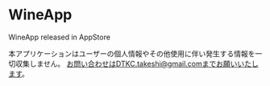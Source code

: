 # WineApp
WineApp released in AppStore

本アプリケーションはユーザーの個人情報やその他使用に伴い発生する情報を一切収集しません。
お問い合わせはDTKC.takeshi@gmail.comまでお願いいたします。
